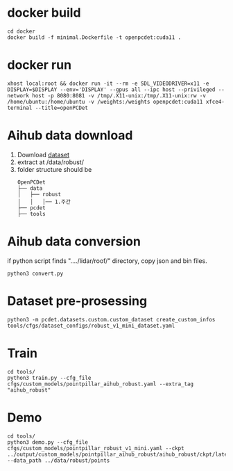# docker build

    cd docker
    docker build -f minimal.Dockerfile -t openpcdet:cuda11 .


# docker run

    xhost local:root && docker run -it --rm -e SDL_VIDEODRIVER=x11 -e DISPLAY=$DISPLAY --env='DISPLAY' --gpus all --ipc host --privileged --network host -p 8080:8081 -v /tmp/.X11-unix:/tmp/.X11-unix:rw -v /home/ubuntu:/home/ubuntu -v /weights:/weights openpcdet:cuda11 xfce4-terminal --title=openPCDet


# Aihub data download
1. Download [dataset](https://www.aihub.or.kr/aihubdata/data/view.do?currMenu=115&topMenu=100&aihubDataSe=data&dataSetSn=629)
2. extract at /data/robust/
3. folder structure should be 
    ```
    OpenPCDet
    ├── data
    │   ├── robust
    │   │   │── 1.주간
    ├── pcdet
    ├── tools
    ```

# Aihub data conversion
if python script finds "..../lidar/roof/" directory, copy json and bin files.

    python3 convert.py



# Dataset pre-prosessing

    python3 -m pcdet.datasets.custom.custom_dataset create_custom_infos tools/cfgs/dataset_configs/robust_v1_mini_dataset.yaml


# Train

    cd tools/
    python3 train.py --cfg_file cfgs/custom_models/pointpillar_aihub_robust.yaml --extra_tag "aihub_robust"


# Demo

    cd tools/
    python3 demo.py --cfg_file cfgs/custom_models/pointpillar_robust_v1_mini.yaml --ckpt ../output/custom_models/pointpillar_aihub_robust/aihub_robust/ckpt/latest_model.pth --data_path ../data/robust/points
